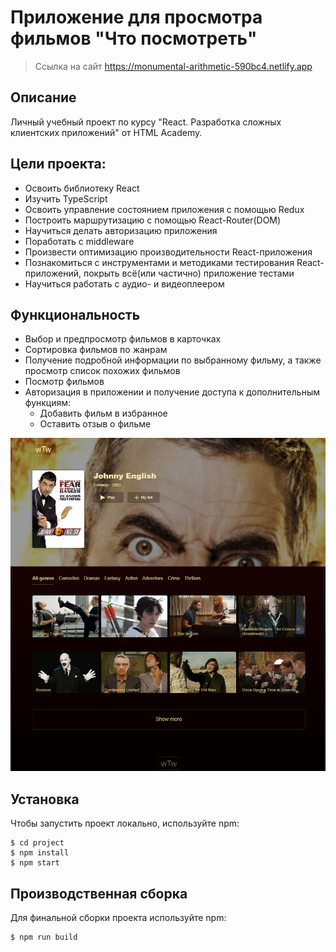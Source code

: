 # Приложение для просмотра фильмов "Что посмотреть"

> Ссылка на сайт https://monumental-arithmetic-590bc4.netlify.app

## Описание

Личный учебный проект по курсу "React. Разработка сложных клиентских приложений" от HTML Academy.

## Цели проекта:

- Освоить библиотеку React
- Изучить TypeScript
- Освоить управление состоянием приложения с помощью Redux
- Построить маршрутизацию с помощью React-Router(DOM)
- Научиться делать авторизацию приложения
- Поработать с middleware
- Произвести оптимизацию производительности React-приложения
- Познакомиться с инструментами и методиками тестирования React-приложений, покрыть всё(или частично) приложение тестами
- Научиться работать с аудио- и видеоплеером

## Функциональность

- Выбор и предпросмотр фильмов в карточках
- Сортировка фильмов по жанрам
- Получение подробной информации по выбранному фильму, а также просмотр список похожих фильмов
- Посмотр фильмов
- Авторизация в приложении и получение доступа к дополнительным функциям:
  - Добавить фильм в избранное
  - Оставить отзыв о фильме

<img src="./project/public/img/screenshots/main.jpg" alt="Главная страница">

## Установка

Чтобы запустить проект локально, используйте npm:

```
$ cd project
$ npm install
$ npm start
```

## Производственная сборка

Для финальной сборки проекта используйте npm:

```
$ npm run build
```
